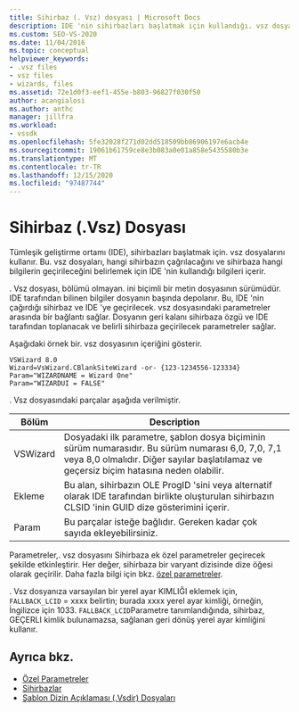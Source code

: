 ```yaml
---
title: Sihirbaz (. Vsz) dosyası | Microsoft Docs
description: IDE 'nin sihirbazları başlatmak için kullandığı. vsz dosyaları hakkında bilgi edinin. Dosyalar, hangi sihirbazın çağrılacağını ve sihirbaza ne geçilecek hakkında bilgiler içerir.
ms.custom: SEO-VS-2020
ms.date: 11/04/2016
ms.topic: conceptual
helpviewer_keywords:
- .vsz files
- vsz files
- wizards, files
ms.assetid: 72e1d0f3-eef1-455e-b803-96827f030f50
author: acangialosi
ms.author: anthc
manager: jillfra
ms.workload:
- vssdk
ms.openlocfilehash: 5fe32028f271d02dd518509bb86906197e6acb4e
ms.sourcegitcommit: 19061b61759ce8e3b083a0e01a858e5435580b3e
ms.translationtype: MT
ms.contentlocale: tr-TR
ms.lasthandoff: 12/15/2020
ms.locfileid: "97487744"
---
```

# <a name="wizard-vsz-file"></a>Sihirbaz (.Vsz) Dosyası

Tümleşik geliştirme ortamı (IDE), sihirbazları başlatmak için. vsz dosyalarını kullanır. Bu. vsz dosyaları, hangi sihirbazın çağrılacağını ve sihirbaza hangi bilgilerin geçirileceğini belirlemek için IDE 'nin kullandığı bilgileri içerir.

. Vsz dosyası, bölümü olmayan. ini biçimli bir metin dosyasının sürümüdür. IDE tarafından bilinen bilgiler dosyanın başında depolanır. Bu, IDE 'nin çağırdığı sihirbaz ve IDE 'ye geçirilecek. vsz dosyasındaki parametreler arasında bir bağlantı sağlar. Dosyanın geri kalanı sihirbaza özgü ve IDE tarafından toplanacak ve belirli sihirbaza geçirilecek parametreler sağlar.

Aşağıdaki örnek bir. vsz dosyasının içeriğini gösterir.

```
VSWizard 8.0
Wizard=VsWizard.CBlankSiteWizard -or- {123-1234556-123334}
Param="WIZARDNAME = Wizard One"
Param="WIZARDUI = FALSE"
```

. Vsz dosyasındaki parçalar aşağıda verilmiştir.

|Bölüm|Description|
|----------|-----------------|
|VSWizard|Dosyadaki ilk parametre, şablon dosya biçiminin sürüm numarasıdır. Bu sürüm numarası 6,0, 7,0, 7,1 veya 8,0 olmalıdır. Diğer sayılar başlatılamaz ve geçersiz biçim hatasına neden olabilir.|
|Ekleme|Bu alan, sihirbazın OLE ProgID 'sini veya alternatif olarak IDE tarafından birlikte oluşturulan sihirbazın CLSID 'inin GUID dize gösterimini içerir.|
|Param|Bu parçalar isteğe bağlıdır. Gereken kadar çok sayıda ekleyebilirsiniz.|

Parametreler,. vsz dosyasını Sihirbaza ek özel parametreler geçirecek şekilde etkinleştirir. Her değer, sihirbaza bir varyant dizisinde dize öğesi olarak geçirilir. Daha fazla bilgi için bkz. [özel parametreler](../../extensibility/internals/custom-parameters.md).

. Vsz dosyanıza varsayılan bir yerel ayar KIMLIĞI eklemek için, `FALLBACK_LCID` = xxxx belirtin; burada xxxx yerel ayar kimliği, örneğin, İngilizce için 1033. `FALLBACK_LCID`Parametre tanımlandığında, sihirbaz, GEÇERLI kimlik bulunamazsa, sağlanan geri dönüş yerel ayar kimliğini kullanır.

## <a name="see-also"></a>Ayrıca bkz.

- [Özel Parametreler](../../extensibility/internals/custom-parameters.md)
- [Sihirbazlar](../../extensibility/internals/wizards.md)
- [Şablon Dizin Açıklaması (.Vsdir) Dosyaları](../../extensibility/internals/template-directory-description-dot-vsdir-files.md)
